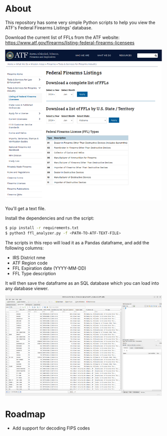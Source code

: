 # About

This repository has some very simple Python scripts to help you view the ATF's Federal Firearms Listings' database.

Download the current list of FFLs from the ATF website: https://www.atf.gov/firearms/listing-federal-firearms-licensees

![ATF website screenshot](./docs/ATF-screenshot.png)

You'll get a text file.

Install the dependencies and run the script:

```bash
$ pip install -r requirements.txt
$ python3 ffl_analyzer.py -f <PATH-TO-ATF-TEXT-FILE>
```

The scripts in this repo will load it as a Pandas dataframe, and add the following columns:

* IRS District nme
* ATF Region code
* FFL Expiration date (YYYY-MM-DD)
* FFL Type description

It will then save the dataframe as an SQL database which you can load into any database viewer.

![Database screenshot](./docs/DB-viewer.png)


# Roadmap

* Add support for decoding FIPS codes